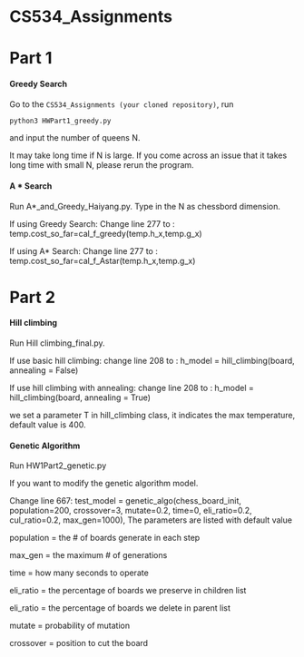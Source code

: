 # CS534_Assignments

# Part 1

#### Greedy Search

Go to the `CS534_Assignments (your cloned repository)`, run

```bash
python3 HWPart1_greedy.py
```

and input the number of queens N.

It may take long time if N is large. If you come across an issue that it takes long time with small N, please rerun the program.

#### A * Search

Run A*_and_Greedy_Haiyang.py. Type in the N as chessbord dimension.

If using Greedy Search: Change line 277 to : temp.cost_so_far=cal_f_greedy(temp.h_x,temp.g_x)

If using A* Search: Change line 277 to : temp.cost_so_far=cal_f_Astar(temp.h_x,temp.g_x)

# Part 2

#### Hill climbing

Run Hill climbing_final.py.

If use basic hill climbing: change line 208 to : h_model = hill_climbing(board, annealing = False)

If use hill climbing with annealing: change line 208 to : h_model = hill_climbing(board, annealing = True) 

we set a parameter T in hill_climbing class, it indicates the max temperature, default value is 400.

#### Genetic Algorithm

Run HW1Part2_genetic.py

If you want to modify the genetic algorithm model.

Change line 667: test_model = genetic_algo(chess_board_init, population=200, crossover=3, mutate=0.2, time=0, eli_ratio=0.2, cul_ratio=0.2, max_gen=1000), The parameters are listed with default value

population = the # of boards generate in each step

max_gen = the maximum # of generations

time = how many seconds to operate

eli_ratio = the percentage of boards we preserve in children list

eli_ratio = the percentage of boards we delete in parent list

mutate = probability of mutation

crossover = position to cut the board
